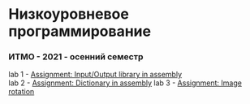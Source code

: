 # Низкоуровневое программирование
### ИТМО - 2021 - осенний семестр

lab 1 - [Assignment: Input/Output library in assembly](https://github.com/DamirJann/low_level_programming/tree/lab1)  
lab 2 - [Assignment: Dictionary in assembly](https://github.com/DamirJann/low_level_programming/tree/lab2)
lab 3 - [Assignment: Image rotation](https://github.com/DamirJann/low_level_programming/tree/lab3)
